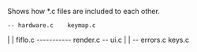 Shows how *.c files are included to each other.

    -- hardware.c    keymap.c
   |                   |
fiflo.c ----------- render.c -- ui.c
   |                   |
    -- errors.c      keys.c
